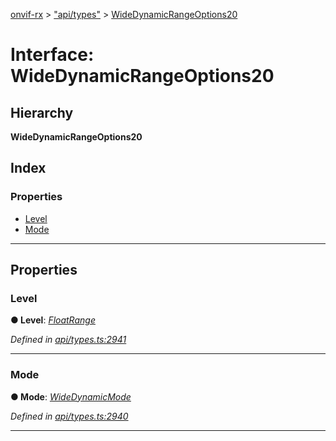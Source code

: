 [onvif-rx](../README.md) > ["api/types"](../modules/_api_types_.md) > [WideDynamicRangeOptions20](../interfaces/_api_types_.widedynamicrangeoptions20.md)

# Interface: WideDynamicRangeOptions20

## Hierarchy

**WideDynamicRangeOptions20**

## Index

### Properties

* [Level](_api_types_.widedynamicrangeoptions20.md#level)
* [Mode](_api_types_.widedynamicrangeoptions20.md#mode)

---

## Properties

<a id="level"></a>

###  Level

**● Level**: *[FloatRange](_api_types_.floatrange.md)*

*Defined in [api/types.ts:2941](https://github.com/patrickmichalina/onvif-rx/blob/1596479/src/api/types.ts#L2941)*

___
<a id="mode"></a>

###  Mode

**● Mode**: *[WideDynamicMode](../enums/_api_types_.widedynamicmode.md)*

*Defined in [api/types.ts:2940](https://github.com/patrickmichalina/onvif-rx/blob/1596479/src/api/types.ts#L2940)*

___

